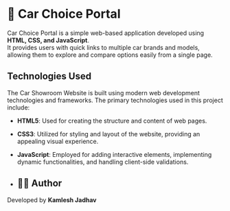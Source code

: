 
# 🚗 Car Choice Portal

Car Choice Portal is a simple web-based application developed using **HTML, CSS, and JavaScript**.  
It provides users with quick links to multiple car brands and models, allowing them to explore and compare options easily from a single page.  

## Technologies Used

The Car Showroom Website is built using modern web development technologies and frameworks. The primary technologies used in this project include:

- **HTML5**: Used for creating the structure and content of web pages.
- **CSS3**: Utilized for styling and layout of the website, providing an appealing visual experience.
- **JavaScript**: Employed for adding interactive elements, implementing dynamic functionalities, and handling client-side validations.


- ## 👨‍💻 Author
Developed by **Kamlesh Jadhav**  


